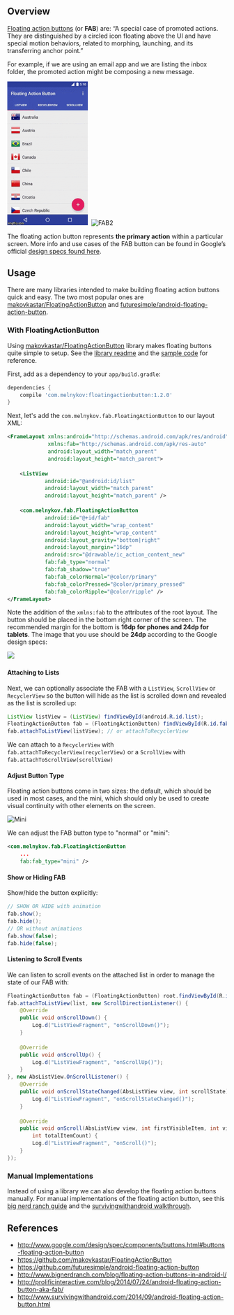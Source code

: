 ## Overview

[Floating action buttons](http://www.google.com/design/spec/components/buttons.html#buttons-floating-action-button) (or **FAB**) are: “A special case of promoted actions. They are distinguished by a circled icon floating above the UI and have special motion behaviors, related to morphing, launching, and its transferring anchor point.” 

For example, if we are using an email app and we are listing the inbox folder, the promoted action might be composing a new message.

<img src="https://github.com/makovkastar/FloatingActionButton/raw/master/art/demo.gif" width="185" alt="FAB1" />&nbsp;
<img src="http://i.imgur.com/SBbLXo2.png" width="200" alt="FAB2" />

The floating action button represents **the primary action** within a particular screen. More info and use cases of the FAB button can be found in Google’s official [design specs found here](http://www.google.com/design/spec/components/buttons.html#buttons-floating-action-button).

## Usage

There are many libraries intended to make building floating action buttons quick and easy. The two most popular ones are [makovkastar/FloatingActionButton](https://github.com/makovkastar/FloatingActionButton) and [futuresimple/android-floating-action-button](https://github.com/futuresimple/android-floating-action-button).

### With FloatingActionButton

Using [makovkastar/FloatingActionButton](https://github.com/makovkastar/FloatingActionButton) library makes floating buttons quite simple to setup. See the [library readme](https://github.com/makovkastar/FloatingActionButton/blob/master/README.md) and the [sample code](https://github.com/makovkastar/FloatingActionButton/tree/master/sample/src/main/java/com/melnykov/fab/sample) for reference.

First, add as a dependency to your `app/build.gradle`:

```gradle
dependencies {
    compile 'com.melnykov:floatingactionbutton:1.2.0'
}
```

Next, let's add the `com.melnykov.fab.FloatingActionButton` to our layout XML:

```xml
<FrameLayout xmlns:android="http://schemas.android.com/apk/res/android"
             xmlns:fab="http://schemas.android.com/apk/res-auto"
             android:layout_width="match_parent"
             android:layout_height="match_parent">

    <ListView
            android:id="@android:id/list"
            android:layout_width="match_parent"
            android:layout_height="match_parent" />

    <com.melnykov.fab.FloatingActionButton
            android:id="@+id/fab"
            android:layout_width="wrap_content"
            android:layout_height="wrap_content"
            android:layout_gravity="bottom|right"
            android:layout_margin="16dp"
            android:src="@drawable/ic_action_content_new"
            fab:fab_type="normal"
            fab:fab_shadow="true"
            fab:fab_colorNormal="@color/primary"
            fab:fab_colorPressed="@color/primary_pressed"
            fab:fab_colorRipple="@color/ripple" />
</FrameLayout>
```

Note the addition of the `xmlns:fab` to the attributes of the root layout. The button should be placed in the bottom right corner of the screen. The recommended margin for the bottom is **16dp for phones and 24dp for tablets**.  The image that you use should be **24dp** according to the Google design specs:

<a href="http://www.google.com/design/spec/components/buttons.html#buttons-floating-action-button"><img src="http://material-design.storage.googleapis.com/publish/v_2/material_ext_publish/0Bx4BSt6jniD7UGxlcmdDZFRZYU0/patterns_actions_fab3.png" width="300"></a>

#### Attaching to Lists

Next, we can optionally associate the FAB with a `ListView`, `ScrollView` or `RecyclerView` so the button will hide as the list is scrolled down and revealed as the list is scrolled up:

```java
ListView listView = (ListView) findViewById(android.R.id.list);
FloatingActionButton fab = (FloatingActionButton) findViewById(R.id.fab);
fab.attachToListView(listView); // or attachToRecyclerView
```

We can attach to a `RecyclerView` with `fab.attachToRecyclerView(recyclerView)` or a `ScrollView` with `fab.attachToScrollView(scrollView)`

#### Adjust Button Type

Floating action buttons come in two sizes: the default, which should be used in most cases, and the mini, which should only be used to create visual continuity with other elements on the screen. 

<img src="http://i.imgur.com/SP6RG9d.png" alt="Mini" width="200" />

We can adjust the FAB button type to "normal" or "mini":

```xml
<com.melnykov.fab.FloatingActionButton
    ...
    fab:fab_type="mini" />
```

#### Show or Hiding FAB

Show/hide the button explicitly:

```java
// SHOW OR HIDE with animation
fab.show();
fab.hide();
// OR without animations
fab.show(false);
fab.hide(false);
```

#### Listening to Scroll Events

We can listen to scroll events on the attached list in order to manage the state of our FAB with:

```java
FloatingActionButton fab = (FloatingActionButton) root.findViewById(R.id.fab);
fab.attachToListView(list, new ScrollDirectionListener() {
    @Override
    public void onScrollDown() {
        Log.d("ListViewFragment", "onScrollDown()");
    }

    @Override
    public void onScrollUp() {
        Log.d("ListViewFragment", "onScrollUp()");
    }
}, new AbsListView.OnScrollListener() {
    @Override
    public void onScrollStateChanged(AbsListView view, int scrollState) {
        Log.d("ListViewFragment", "onScrollStateChanged()");
    }

    @Override
    public void onScroll(AbsListView view, int firstVisibleItem, int visibleItemCount, 
        int totalItemCount) {
        Log.d("ListViewFragment", "onScroll()");
    }
});
```

### Manual Implementations

Instead of using a library we can also develop the floating action buttons manually. For manual implementations of the floating action button, see this [big nerd ranch guide](http://www.bignerdranch.com/blog/floating-action-buttons-in-android-l/) and the [survivingwithandroid walkthrough](http://www.survivingwithandroid.com/2014/09/android-floating-action-button.html).

## References

* <http://www.google.com/design/spec/components/buttons.html#buttons-floating-action-button>
* <https://github.com/makovkastar/FloatingActionButton>
* <https://github.com/futuresimple/android-floating-action-button>
* <http://www.bignerdranch.com/blog/floating-action-buttons-in-android-l/>
* <http://prolificinteractive.com/blog/2014/07/24/android-floating-action-button-aka-fab/>
* <http://www.survivingwithandroid.com/2014/09/android-floating-action-button.html>